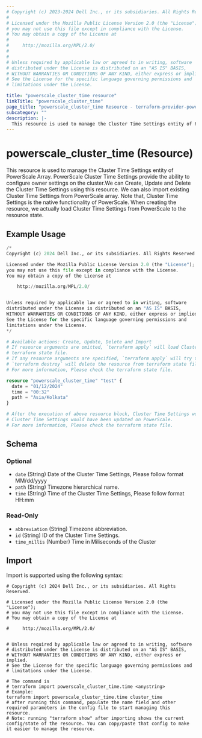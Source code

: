 ```yaml
---
# Copyright (c) 2023-2024 Dell Inc., or its subsidiaries. All Rights Reserved.
#
# Licensed under the Mozilla Public License Version 2.0 (the "License");
# you may not use this file except in compliance with the License.
# You may obtain a copy of the License at
#
#     http://mozilla.org/MPL/2.0/
#
#
# Unless required by applicable law or agreed to in writing, software
# distributed under the License is distributed on an "AS IS" BASIS,
# WITHOUT WARRANTIES OR CONDITIONS OF ANY KIND, either express or implied.
# See the License for the specific language governing permissions and
# limitations under the License.

title: "powerscale_cluster_time resource"
linkTitle: "powerscale_cluster_time"
page_title: "powerscale_cluster_time Resource - terraform-provider-powerscale"
subcategory: ""
description: |-
  This resource is used to manage the Cluster Time Settings entity of PowerScale Array. PowerScale Cluster Time Settings provide the ability to configure owner settings on the cluster.We can Create, Update and Delete the Cluster Time Settings using this resource. We can also import existing Cluster Time Settings from PowerScale array. Note that, Cluster Time Settings is the native functionality of PowerScale. When creating the resource, we actually load Cluster Time Settings from PowerScale to the resource state.
---
```


# powerscale_cluster_time (Resource)

This resource is used to manage the Cluster Time Settings entity of PowerScale Array. PowerScale Cluster Time Settings provide the ability to configure owner settings on the cluster.We can Create, Update and Delete the Cluster Time Settings using this resource. We can also import existing Cluster Time Settings from PowerScale array. Note that, Cluster Time Settings is the native functionality of PowerScale. When creating the resource, we actually load Cluster Time Settings from PowerScale to the resource state.


## Example Usage

```terraform
/*
Copyright (c) 2024 Dell Inc., or its subsidiaries. All Rights Reserved.

Licensed under the Mozilla Public License Version 2.0 (the "License");
you may not use this file except in compliance with the License.
You may obtain a copy of the License at

    http://mozilla.org/MPL/2.0/


Unless required by applicable law or agreed to in writing, software
distributed under the License is distributed on an "AS IS" BASIS,
WITHOUT WARRANTIES OR CONDITIONS OF ANY KIND, either express or implied.
See the License for the specific language governing permissions and
limitations under the License.
*/

# Available actions: Create, Update, Delete and Import
# If resource arguments are omitted, `terraform apply` will load Cluster Time Details from PowerScale, and save to
# terraform state file.
# If any resource arguments are specified, `terraform apply` will try to load Cluster Time Details (if not loaded) and update the settings.
# `terraform destroy` will delete the resource from terraform state file rather than deleting Cluster Time Details from PowerScale.
# For more information, Please check the terraform state file.

resource "powerscale_cluster_time" "test" {
  date = "01/12/2024"
  time = "00:32"
  path = "Asia/Kolkata"
}

# After the execution of above resource block, Cluster Time Settings would have been cached in terraform state file, and
# Cluster Time Settings would have been updated on PowerScale.
# For more information, Please check the terraform state file.
```

<!-- schema generated by tfplugindocs -->
## Schema

### Optional

- `date` (String) Date of the Cluster Time Settings, Please follow format MM/dd/yyyy
- `path` (String) Timezone hierarchical name.
- `time` (String) Time of the Cluster Time Settings, Please follow format HH:mm

### Read-Only

- `abbreviation` (String) Timezone abbreviation.
- `id` (String) ID of the Cluster Time Settings.
- `time_millis` (Number) Time in Miliseconds of the Cluster

## Import

Import is supported using the following syntax:

```shell
# Copyright (c) 2024 Dell Inc., or its subsidiaries. All Rights Reserved.

# Licensed under the Mozilla Public License Version 2.0 (the "License");
# you may not use this file except in compliance with the License.
# You may obtain a copy of the License at

#     http://mozilla.org/MPL/2.0/


# Unless required by applicable law or agreed to in writing, software
# distributed under the License is distributed on an "AS IS" BASIS,
# WITHOUT WARRANTIES OR CONDITIONS OF ANY KIND, either express or implied.
# See the License for the specific language governing permissions and
# limitations under the License.

# The command is
# terraform import powerscale_cluster_time.time <anystring>
# Example:
terraform import powerscale_cluster_time.time cluster_time
# after running this command, populate the name field and other required parameters in the config file to start managing this resource.
# Note: running "terraform show" after importing shows the current config/state of the resource. You can copy/paste that config to make it easier to manage the resource.
```